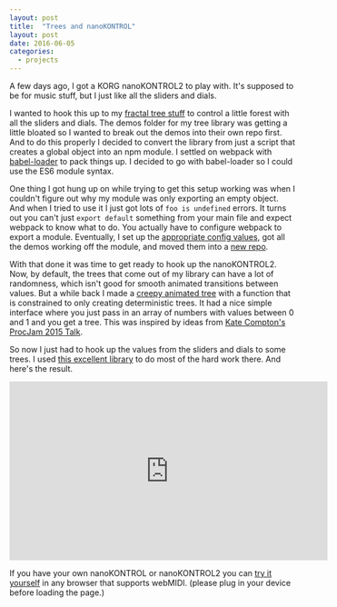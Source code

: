 ```yaml
---
layout: post
title:  "Trees and nanoKONTROL"
layout: post
date: 2016-06-05
categories:
  - projects
---
```

A few days ago, I got a KORG nanoKONTROL2 to play with.  It's supposed to be for music stuff, but I just like all the sliders and dials.

I wanted to hook this up to my [fractal tree stuff](https://github.com/walsh9/topiary) to control a little forest with all the sliders and dials. The demos folder for my tree library was getting a little bloated so I wanted to break out the demos into their own repo first. And to do this properly I decided to convert the library from just a script that creates a global object into an npm module. I settled on webpack with [babel-loader](https://github.com/babel/babel-loader) to pack things up. I decided to go with babel-loader so I could use the ES6 module syntax.

One thing I got hung up on while trying to get this setup working was when I couldn't figure out why my module was only exporting an empty object. And when I tried to use it I just got lots of `foo is undefined` errors.  It turns out you can't just `export default` something from your main file and expect webpack to know what to do. You actually have to configure webpack to export a module. Eventually, I set up the [appropriate config values](https://github.com/walsh9/topiary/blob/master/webpack.config.js#L15-L17), got all the demos working off the module, and moved them into a [new repo](https://github.com/walsh9/topiary-demos).

With that done it was time to get ready to hook up the nanoKONTROL2. Now, by default, the trees that come out of my library can have a lot of randomness, which isn't good for smooth animated transitions between values.  But a while back I made a [creepy animated tree](https://walsh9.github.io/topiary-demos/animation/) with a function that is constrained to only creating deterministic trees. It had a nice simple interface where you just pass in an array of numbers with values between 0 and 1 and you get a tree.  This was inspired by ideas from [Kate Compton's](https://twitter.com/GalaxyKate) [ProcJam 2015 Talk](https://youtu.be/s_eyo_m_hnc?t=958). 

So now I just had to hook up the values from the sliders and dials to some trees. I used [this excellent library](https://github.com/shokai/korg-nano-kontrol) to do most of the hard work there. And here's the result.

<iframe width="560" height="315" src="https://www.youtube.com/embed/8QnNRrv1Xkk" frameborder="0" allowfullscreen></iframe><br>

If you have your own nanoKONTROL or nanoKONTROL2 you can [try it yourself](https://walsh9.github.io/topiary-demos/nanokontrol/index.html) in any browser that supports webMIDI. (please plug in your device before loading the page.)
